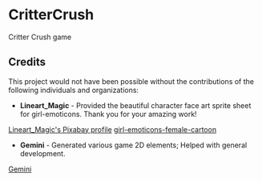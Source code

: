 # CritterCrush

Critter Crush game

## Credits

This project would not have been possible without the contributions of the following individuals and organizations:

- **Lineart_Magic** - Provided the beautiful character face art sprite sheet for girl-emoticons. Thank you for your amazing work!

[Lineart_Magic's Pixabay profile](https://pixabay.com/users/lineart_magic-1156796/)
[girl-emoticons-female-cartoon](https://pixabay.com/vectors/girl-emoticons-female-cartoon-7750845/)

- **Gemini** - Generated various game 2D elements; Helped with general development.

[Gemini](https://gemini.google.com/app)
